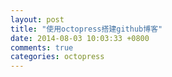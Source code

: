 ```yaml
---
layout: post
title: "使用octopress搭建github博客"
date: 2014-08-03 10:03:33 +0800
comments: true
categories: octopress
---
```

